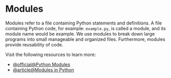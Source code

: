# Modules

Modules refer to a file containing Python statements and definitions. A file containing Python code, for example: `example.py`, is called a module, and its module name would be example. We use modules to break down large programs into small manageable and organized files. Furthermore, modules provide reusability of code.

Visit the following resources to learn more:

- [@official@Python Modules](https://docs.python.org/3/tutorial/modules.html)
- [@article@Modules in Python](https://www.programiz.com/python-programming/modules)
